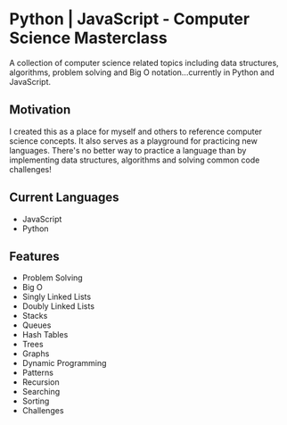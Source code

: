 # Python | JavaScript - Computer Science Masterclass

A collection of computer science related topics including data structures, algorithms, problem solving and Big O notation...currently in Python and JavaScript.

## Motivation

I created this as a place for myself and others to reference computer science concepts. It also serves as a playground for practicing new languages. There's no better way to practice a language than by implementing data structures, algorithms and solving common code challenges!

## Current Languages

- JavaScript
- Python

## Features

- Problem Solving
- Big O
- Singly Linked Lists
- Doubly Linked Lists
- Stacks
- Queues
- Hash Tables
- Trees
- Graphs
- Dynamic Programming
- Patterns
- Recursion
- Searching
- Sorting
- Challenges
